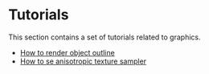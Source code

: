 # Tutorials

This section contains a set of tutorials related to graphics.

* [How to render object outline](render-object-outline.md)
* [How to se anisotropic texture sampler](anisotropic-texture-sampler.md)
